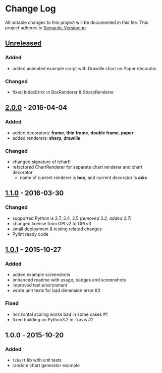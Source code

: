 # Change Log
All notable changes to this project will be documented in this file.
This project adheres to [Semantic Versioning](http://semver.org/).


## [Unreleased][unreleased]
### Added
- added animated example script with Drawille chart on Paper decorator

### Changed
- fixed IndexError in BoxRenderer & SharpRenderer


## [2.0.0] - 2016-04-04
### Added
- added decorators: **frame**, **thin frame**, **double frame**, **paper**
- added renderers: **sharp**, **drawille**

### Changed
- changed signature of tchart!
- refactored ChartRenderer for separate chart renderer and chart decorator
    - name of current renderer is **box**, and current decorator is **axis**


## [1.1.0] - 2016-03-30
### Changed
- supported Python is 2.7, 3.4, 3.5 *(removed 3.2, added 2.7)*
- changed license from GPLv2 to GPLv3
- small deployment & testing related changes
- Pylint ready code


## [1.0.1] - 2015-10-27
### Added
- added example screenshots
- enhanced readme with usage, badges and screenshots
- improved test environment
- wrote unit tests for bad dimension error #3

### Fixed
- horizontal scaling works bad in some cases #1
- fixed building on Python3.2 in Travis #2


## 1.0.0 - 2015-10-20
### Added
- ``tchart`` lib with unit tests
- random chart generator example


[unreleased]: https://github.com/andras-tim/tchart/compare/v2.0.0...HEAD
[2.0.0]: https://github.com/andras-tim/tchart/compare/v1.1.0...v2.0.0
[1.1.0]: https://github.com/andras-tim/tchart/compare/v1.0.1...v1.1.0
[1.0.1]: https://github.com/andras-tim/tchart/compare/v1.0.0...v1.0.1
